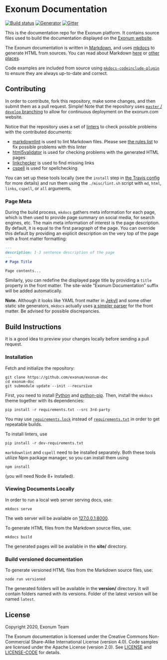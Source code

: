 # Exonum Documentation

[![Build status][travis-image]][travis-url]
[![Generator][generator-image]][generator-url]
[![Gitter][gitter-image]][gitter-url]

[travis-image]: https://img.shields.io/travis/exonum/exonum-doc.svg?style=flat-square
[travis-url]: https://travis-ci.org/exonum/exonum-doc
[generator-image]: https://img.shields.io/badge/generator-mkdocs-blue.svg?style=flat-square
[generator-url]: http://www.mkdocs.org/
[gitter-image]: https://img.shields.io/gitter/room/exonum/exonum-doc.svg?style=flat-square
[gitter-url]: https://gitter.im/exonum/exonum

This is the documentation repo for the Exonum platform. It contains source files
used to build the documentation displayed on the [Exonum
website](https://exonum.com/doc/).

The Exonum documentation is written in [Markdown](https://en.wikipedia.org/wiki/Markdown),
and uses [mkdocs](http://www.mkdocs.org/) to generate HTML from sources.
You can read about Markdown [here](https://guides.github.com/features/mastering-markdown/)
or [other](https://github.com/adam-p/markdown-here/wiki/Markdown-Cheatsheet)
[places](http://www.mkdocs.org/user-guide/writing-your-docs/).

Code examples are included from source using 
[`mkdocs-codeinclude-plugin`][codeinclude-plugin] to ensure they are
always up-to-date and correct.

<!-- todo: Replace the link to our fork with the upstream link once our PRs
       are integrated: https://github.com/rnorth/mkdocs-codeinclude-plugin/pulls -->
[codeinclude-plugin]: https://github.com/exonum/mkdocs-codeinclude-plugin/tree/develop#usage 

## Contributing

In order to contribute, fork this repository, make some changes, and then submit
them as a pull request. Simple! Note that the repository uses
[`master` / `develop` branching][git-branching] to allow for continuous deployment
on the exonum.com website.

Notice that the repository uses a set of [linters][wiki:lint] to check possible
problems with the contributed documents:

- [markdownlint][mdl] is used to lint Markdown files. Please see
  [the rules list][mdl-rules] to fix possible problems with this linter
- [html5validator][html5validator] is used for checking problems with the
  generated HTML pages
- [linkchecker][linkchecker] is used to find missing links
- [cspell][cspell] is used for spellchecking

You can set up these tools locally (see the `install` step in [the Travis config](.travis.yml)
for more details) and run them using the `./misc/lint.sh` script with `md`, `html`,
`links`, `cspell`, or `all` arguments.

### Page Meta

During the build process, `mkdocs` gathers meta information for each page, which
is then used to provide page summary on social media, for search engines, etc.
The main meta information of interest is the page description. By default,
it is equal to the first paragraph of the page. You can override this default
by providing an explicit description on the very top of the page
with a front matter formatting:

```markdown
---
description: 1-3 sentence description of the page
---
# Page Title

Page contents...
```

Similarly, you can redefine the displayed page title by providing a `title` property
in the front matter. The site-wide “Exonum Documentation” suffix will be added
automatically.

**Note.** Although it looks like YAML front matter in [Jekyll][jekyll]
and some other static site generators, `mkdocs` actually uses [a simpler parser][mkdocs-meta]
for the front matter. Be advised for possible discrepancies.

## Build Instructions

It is a good idea to preview your changes locally before sending a pull request. 

### Installation

Fetch and initialize the repository:

```
git clone https://github.com/exonum/exonum-doc
cd exonum-doc
git submodule update --init --recursive
```

First, you need to install [Python](http://python.org/) and [python-pip](https://pip.readthedocs.io/en/stable/installing/).
Then, install the `mkdocs` theme together with its dependencies:

<!-- Remove 3rd-party in ECR-4265 -->
```
pip install -r requirements.txt --src 3rd-party
```

You may use [`requirements.lock`](requirements.lock) instead of [`requirements.txt`](requirements.txt)
in order to get repeatable builds.

To install linters, use

```
pip install -r dev-requirements.txt
```

`markdownlint` and `cspell` need to be installed separately. Both these tools
utilize Npm package manager, so you can install them using

```
npm install
```

(you will need Node 8+ installed).

### Viewing Documents Locally

In order to run a local web server serving docs, use:

```
mkdocs serve
```

The web server will be available on [127.0.0.1:8000](http://127.0.0.1:8000/).

To generate HTML files from the Markdown source files, use:

```
mkdocs build
```

The generated pages will be available in the **site/** directory.

### Build versioned documentation

To generate versioned HTML files from the Markdown source files, use:
```
node run versioned
```
The generated folders will be available in the **version/** directory. It will contain folders named with its versions.
Folder of the latest version will be named `latest`.

## License

Copyright 2020, Exonum Team

The Exonum documentation is licensed under the Creative Commons Non-Commercial
Share-Alike International License (version 4.0). Code samples are licensed
under the Apache License (version 2.0).
See [LICENSE](LICENSE) and [LICENSE-CODE](LICENSE-CODE) for details.

[wiki:lint]: https://en.wikipedia.org/wiki/Lint_(software)
[mdl]: https://github.com/DavidAnson/markdownlint
[mdl-rules]: https://github.com/DavidAnson/markdownlint/blob/master/doc/Rules.md
[html5validator]: https://github.com/svenkreiss/html5validator
[linkchecker]: https://github.com/wummel/linkchecker
[mkdocs-meta]: https://python-markdown.github.io/extensions/meta_data/
[jekyll]: http://jekyllrb.com/
[git-branching]: http://nvie.com/posts/a-successful-git-branching-model/
[cspell]: https://github.com/Jason3S/cspell
